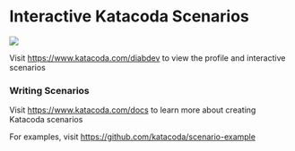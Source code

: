 # Interactive Katacoda Scenarios

[![](http://shields.katacoda.com/katacoda/diabdev/count.svg)](https://www.katacoda.com/diabdev "Get your profile on Katacoda.com")

Visit https://www.katacoda.com/diabdev to view the profile and interactive scenarios

### Writing Scenarios
Visit https://www.katacoda.com/docs to learn more about creating Katacoda scenarios

For examples, visit https://github.com/katacoda/scenario-example
